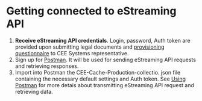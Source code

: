 # Getting connected to eStreaming API

1. **Receive eStreaming API credentials**. Login, password, Auth token are provided upon submitting legal documents and [provisioning questionnaire](http://www.cee-systems.com/estreamingapi-credentials-request) to CEE Systems representative.
2. Sign up for [Postman](http://getpostman.com). It will be used for sending eStreaming API requests and retrieving responses.
3. Import into Postman the CEE-Cache-Production-collectio. json file containing the necessary default settings and Auth token. See [Using Postman](/getting-started/using-postman.md) for more detais about transmitting eStreaming API request and retrieving data.



